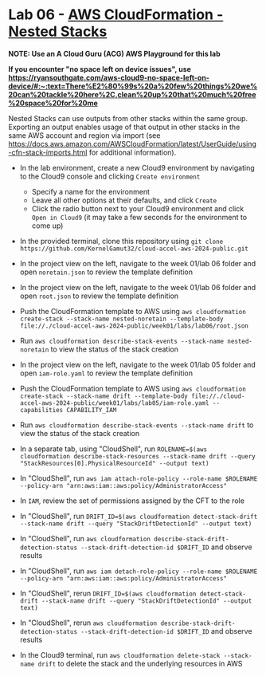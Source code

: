 # Lab 06 - [AWS CloudFormation - Nested Stacks](https://learn.acloud.guru/handson/7e6eecaa-283a-46d2-a1ad-8ec41c198250)

**NOTE: Use an A Cloud Guru (ACG) AWS Playground for this lab**

**If you encounter "no space left on device issues", use https://ryansouthgate.com/aws-cloud9-no-space-left-on-device/#:~:text=There%E2%80%99s%20a%20few%20things%20we%20can%20tackle%20here%2C,clean%20up%20that%20much%20free%20space%20for%20me**

Nested Stacks can use outputs from other stacks within the same group. Exporting an output enables usage of that output in other stacks in the same AWS account and region via import (see https://docs.aws.amazon.com/AWSCloudFormation/latest/UserGuide/using-cfn-stack-imports.html for additional information).

* In the lab environment, create a new Cloud9 environment by navigating to the Cloud9 console and clicking `Create environment`
    - Specify a name for the environment
    - Leave all other options at their defaults, and click `Create`
    - Click the radio button next to your Cloud9 environment and click `Open in Cloud9` (it may take a few seconds for the environment to come up)
* In the provided terminal, clone this repository using `git clone https://github.com/KernelGamut32/cloud-accel-aws-2024-public.git`
* In the project view on the left, navigate to the week 01/lab 06 folder and open `noretain.json` to review the template definition
* In the project view on the left, navigate to the week 01/lab 06 folder and open `root.json` to review the template definition
* Push the CloudFormation template to AWS using `aws cloudformation create-stack --stack-name nested-noretain --template-body file://./cloud-accel-aws-2024-public/week01/labs/lab06/root.json`
* Run `aws cloudformation describe-stack-events --stack-name nested-noretain` to view the status of the stack creation


* In the project view on the left, navigate to the week 01/lab 05 folder and open `iam-role.yaml` to review the template definition
* Push the CloudFormation template to AWS using `aws cloudformation create-stack --stack-name drift --template-body file://./cloud-accel-aws-2024-public/week01/labs/lab05/iam-role.yaml --capabilities CAPABILITY_IAM`
* Run `aws cloudformation describe-stack-events --stack-name drift` to view the status of the stack creation
* In a separate tab, using "CloudShell", run `ROLENAME=$(aws cloudformation describe-stack-resources --stack-name drift --query "StackResources[0].PhysicalResourceId" --output text)`
* In "CloudShell", run `aws iam attach-role-policy --role-name $ROLENAME --policy-arn "arn:aws:iam::aws:policy/AdministratorAccess"`
* In `IAM`, review the set of permissions assigned by the CFT to the role
* In "CloudShell", run `DRIFT_ID=$(aws cloudformation detect-stack-drift --stack-name drift --query "StackDriftDetectionId" --output text)`
* In "CloudShell", run `aws cloudformation describe-stack-drift-detection-status --stack-drift-detection-id $DRIFT_ID` and observe results
* In "CloudShell", run `aws iam detach-role-policy --role-name $ROLENAME --policy-arn "arn:aws:iam::aws:policy/AdministratorAccess"`
* In "CloudShell", rerun `DRIFT_ID=$(aws cloudformation detect-stack-drift --stack-name drift --query "StackDriftDetectionId" --output text)`
* In "CloudShell", rerun `aws cloudformation describe-stack-drift-detection-status --stack-drift-detection-id $DRIFT_ID` and observe results
* In the Cloud9 terminal, run `aws cloudformation delete-stack --stack-name drift` to delete the stack and the underlying resources in AWS
